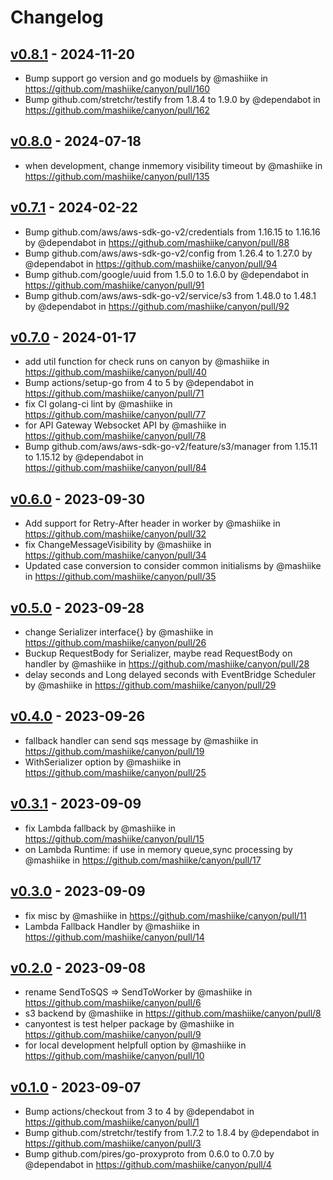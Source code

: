 # Changelog

## [v0.8.1](https://github.com/mashiike/canyon/compare/v0.8.0...v0.8.1) - 2024-11-20
- Bump support go version and go moduels by @mashiike in https://github.com/mashiike/canyon/pull/160
- Bump github.com/stretchr/testify from 1.8.4 to 1.9.0 by @dependabot in https://github.com/mashiike/canyon/pull/162

## [v0.8.0](https://github.com/mashiike/canyon/compare/v0.7.1...v0.8.0) - 2024-07-18
- when development, change inmemory visibility timeout by @mashiike in https://github.com/mashiike/canyon/pull/135

## [v0.7.1](https://github.com/mashiike/canyon/compare/v0.7.0...v0.7.1) - 2024-02-22
- Bump github.com/aws/aws-sdk-go-v2/credentials from 1.16.15 to 1.16.16 by @dependabot in https://github.com/mashiike/canyon/pull/88
- Bump github.com/aws/aws-sdk-go-v2/config from 1.26.4 to 1.27.0 by @dependabot in https://github.com/mashiike/canyon/pull/94
- Bump github.com/google/uuid from 1.5.0 to 1.6.0 by @dependabot in https://github.com/mashiike/canyon/pull/91
- Bump github.com/aws/aws-sdk-go-v2/service/s3 from 1.48.0 to 1.48.1 by @dependabot in https://github.com/mashiike/canyon/pull/92

## [v0.7.0](https://github.com/mashiike/canyon/compare/v0.6.0...v0.7.0) - 2024-01-17
- add util function for check runs on canyon by @mashiike in https://github.com/mashiike/canyon/pull/40
- Bump actions/setup-go from 4 to 5 by @dependabot in https://github.com/mashiike/canyon/pull/71
- fix CI golang-ci lint by @mashiike in https://github.com/mashiike/canyon/pull/77
- for API Gateway Websocket API by @mashiike in https://github.com/mashiike/canyon/pull/78
- Bump github.com/aws/aws-sdk-go-v2/feature/s3/manager from 1.15.11 to 1.15.12 by @dependabot in https://github.com/mashiike/canyon/pull/84

## [v0.6.0](https://github.com/mashiike/canyon/compare/v0.5.0...v0.6.0) - 2023-09-30
- Add support for Retry-After header in worker by @mashiike in https://github.com/mashiike/canyon/pull/32
- fix ChangeMessageVisibility by @mashiike in https://github.com/mashiike/canyon/pull/34
- Updated case conversion to consider common initialisms by @mashiike in https://github.com/mashiike/canyon/pull/35

## [v0.5.0](https://github.com/mashiike/canyon/compare/v0.4.0...v0.5.0) - 2023-09-28
- change Serializer interface{} by @mashiike in https://github.com/mashiike/canyon/pull/26
- Buckup RequestBody for Serializer, maybe read RequestBody on handler by @mashiike in https://github.com/mashiike/canyon/pull/28
- delay seconds and Long delayed seconds with EventBridge Scheduler by @mashiike in https://github.com/mashiike/canyon/pull/29

## [v0.4.0](https://github.com/mashiike/canyon/compare/v0.3.1...v0.4.0) - 2023-09-26
- fallback handler can send sqs message by @mashiike in https://github.com/mashiike/canyon/pull/19
- WithSerializer option by @mashiike in https://github.com/mashiike/canyon/pull/25

## [v0.3.1](https://github.com/mashiike/canyon/compare/v0.3.0...v0.3.1) - 2023-09-09
- fix Lambda fallback  by @mashiike in https://github.com/mashiike/canyon/pull/15
- on Lambda Runtime: if use in memory queue,sync processing by @mashiike in https://github.com/mashiike/canyon/pull/17

## [v0.3.0](https://github.com/mashiike/canyon/compare/v0.2.0...v0.3.0) - 2023-09-09
- fix misc by @mashiike in https://github.com/mashiike/canyon/pull/11
- Lambda Fallback Handler  by @mashiike in https://github.com/mashiike/canyon/pull/14

## [v0.2.0](https://github.com/mashiike/canyon/compare/v0.1.0...v0.2.0) - 2023-09-08
- rename SendToSQS => SendToWorker by @mashiike in https://github.com/mashiike/canyon/pull/6
- s3 backend by @mashiike in https://github.com/mashiike/canyon/pull/8
- canyontest is test helper package  by @mashiike in https://github.com/mashiike/canyon/pull/9
- for local development helpfull option by @mashiike in https://github.com/mashiike/canyon/pull/10

## [v0.1.0](https://github.com/mashiike/canyon/commits/v0.1.0) - 2023-09-07
- Bump actions/checkout from 3 to 4 by @dependabot in https://github.com/mashiike/canyon/pull/1
- Bump github.com/stretchr/testify from 1.7.2 to 1.8.4 by @dependabot in https://github.com/mashiike/canyon/pull/3
- Bump github.com/pires/go-proxyproto from 0.6.0 to 0.7.0 by @dependabot in https://github.com/mashiike/canyon/pull/4
